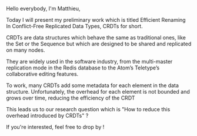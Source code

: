 Hello everybody, I'm Matthieu,

Today I will present my preliminary work which is titled Efficient Renaming In Conflict-Free Replicated Data Types, CRDTs for short.

CRDTs are data structures which behave the same as traditional ones, like the Set or the Sequence
but which are designed to be shared and replicated on many nodes.

They are widely used in the software industry, from the multi-master
replication mode in the Redis database to the Atom’s Teletype’s collaborative
editing features.

To work, many CRDTs add some metadata for each element in the data structure.
Unfortunately, the overhead for each element is not bounded and grows over time, reducing the efficiency of the CRDT

This leads us to our research question which is "How to reduce this overhead introduced by CRDTs" ?

If you're interested, feel free to drop by !
